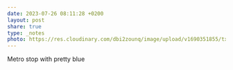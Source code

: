 ```yaml
---
date: 2023-07-26 08:11:28 +0200
layout: post
share: true
type: _notes
photo: https://res.cloudinary.com/dbi2zounq/image/upload/v1690351855/txz54ypjclf9le9dtbuz.jpg
---
```

Metro stop with pretty blue
